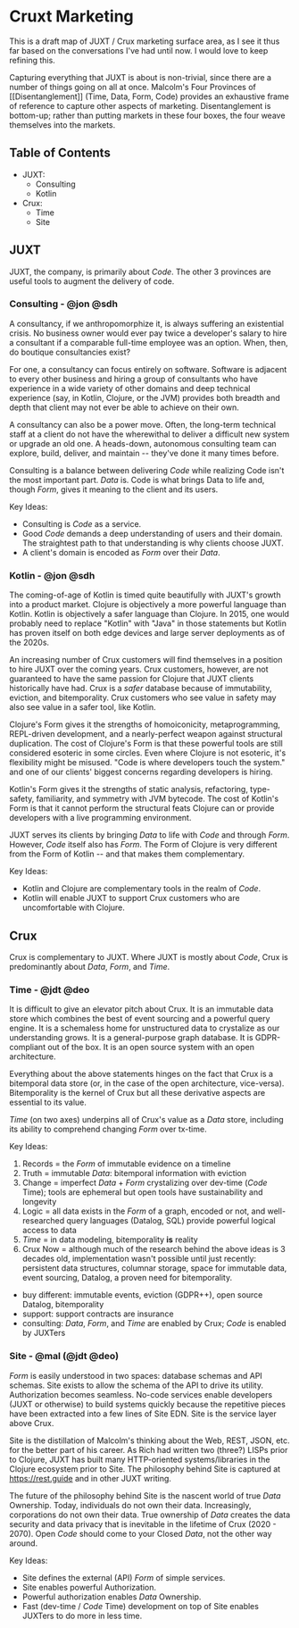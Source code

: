 # Cruxt Marketing

This is a draft map of JUXT / Crux marketing surface area, as I see it thus far based on the conversations I've had until now. I would love to keep refining this.

Capturing everything that JUXT is about is non-trivial, since there are a number of things going on all at once. Malcolm's Four Provinces of [[Disentanglement]] (Time, Data, Form, Code) provides an exhaustive frame of reference to capture other aspects of marketing. Disentanglement is bottom-up; rather than putting markets in these four boxes, the four weave themselves into the markets.


## Table of Contents

* JUXT:
    * Consulting
    * Kotlin
* Crux:
    * Time
    * Site


## JUXT

JUXT, the company, is primarily about _Code_. The other 3 provinces are useful tools to augment the delivery of code.


### Consulting - @jon @sdh 

A consultancy, if we anthropomorphize it, is always suffering an existential crisis. No business owner would ever pay twice a developer's salary to hire a consultant if a comparable full-time employee was an option. When, then, do boutique consultancies exist?

For one, a consultancy can focus entirely on software. Software is adjacent to every other business and hiring a group of consultants who have experience in a wide variety of other domains and deep technical experience (say, in Kotlin, Clojure, or the JVM) provides both breadth and depth that client may not ever be able to achieve on their own.

A consultancy can also be a power move. Often, the long-term technical staff at a client do not have the wherewithal to deliver a difficult new system or upgrade an old one. A heads-down, autonomous consulting team can explore, build, deliver, and maintain -- they've done it many times before.

Consulting is a balance between delivering _Code_ while realizing Code isn't the most important part. _Data_ is. Code is what brings Data to life and, though _Form_, gives it meaning to the client and its users.

Key Ideas:

- Consulting is _Code_ as a service.
- Good _Code_ demands a deep understanding of users and their domain. The straightest path to that understanding is why clients choose JUXT.
- A client's domain is encoded as _Form_ over their _Data_.


### Kotlin - @jon @sdh 

The coming-of-age of Kotlin is timed quite beautifully with JUXT's growth into a product market. Clojure is objectively a more powerful language than Kotlin. Kotlin is objectively a safer language than Clojure. In 2015, one would probably need to replace "Kotlin" with "Java" in those statements but Kotlin has proven itself on both edge devices and large server deployments as of the 2020s.

An increasing number of Crux customers will find themselves in a position to hire JUXT over the coming years. Crux customers, however, are not guaranteed to have the same passion for Clojure that JUXT clients historically have had. Crux is a _safer_ database because of immutability, eviction, and bitemporality. Crux customers who see value in safety may also see value in a safer tool, like Kotlin.

Clojure's Form gives it the strengths of homoiconicity, metaprogramming, REPL-driven development, and a nearly-perfect weapon against structural duplication. The cost of Clojure's Form is that these powerful tools are still considered esoteric in some circles. Even where Clojure is not esoteric, it's flexibility might be misused. "Code is where developers touch the system." and one of our clients' biggest concerns regarding developers is hiring.

Kotlin's Form gives it the strengths of static analysis, refactoring, type-safety, familiarity, and symmetry with JVM bytecode. The cost of Kotlin's Form is that it cannot perform the structural feats Clojure can or provide developers with a live programming environment.

JUXT serves its clients by bringing _Data_ to life with _Code_ and through _Form_. However, _Code_ itself also has _Form_. The Form of Clojure is very different from the Form of Kotlin -- and that makes them complementary.

Key Ideas:

- Kotlin and Clojure are complementary tools in the realm of _Code_.
- Kotlin will enable JUXT to support Crux customers who are uncomfortable with Clojure.


## Crux

Crux is complementary to JUXT. Where JUXT is mostly about _Code_, Crux is predominantly about _Data_, _Form_, and _Time_.


### Time - @jdt @deo 

It is difficult to give an elevator pitch about Crux. It is an immutable data store which combines the best of event sourcing and a powerful query engine. It is a schemaless home for unstructured data to crystalize as our understanding grows. It is a general-purpose graph database. It is GDPR-compliant out of the box. It is an open source system with an open architecture.

Everything about the above statements hinges on the fact that Crux is a bitemporal data store (or, in the case of the open architecture, vice-versa). Bitemporality is the kernel of Crux but all these derivative aspects are essential to its value.

_Time_ (on two axes) underpins all of Crux's value as a _Data_ store, including its ability to comprehend changing _Form_ over tx-time.

Key Ideas:

1. Records = the _Form_ of immutable evidence on a timeline
2. Truth = immutable _Data_: bitemporal information with eviction
3. Change = imperfect _Data_ + _Form_ crystalizing over dev-time (_Code_ Time); tools are ephemeral but open tools have sustainability and longevity
4. Logic = all data exists in the _Form_ of a graph, encoded or not, and well-researched query languages (Datalog, SQL) provide powerful logical access to data
5. _Time_ = in data modeling, bitemporality **is** reality
6. Crux Now = although much of the research behind the above ideas is 3 decades old, implementation wasn't possible until just recently: persistent data structures, columnar storage, space for immutable data, event sourcing, Datalog, a proven need for bitemporality.

- buy different: immutable events, eviction (GDPR++), open source Datalog, bitemporality 
- support: support contracts are insurance
- consulting: _Data_, _Form_, and _Time_ are enabled by Crux; _Code_ is enabled by JUXTers


### Site - @mal (@jdt @deo) 

_Form_ is easily understood in two spaces: database schemas and API schemas. Site exists to allow the schema of the API to drive its utility. Authorization becomes seamless. No-code services enable developers (JUXT or otherwise) to build systems quickly because the repetitive pieces have been extracted into a few lines of Site EDN. Site is the service layer above Crux.

Site is the distillation of Malcolm's thinking about the Web, REST, JSON, etc. for the better part of his career. As Rich had written two (three?) LISPs prior to Clojure, JUXT has built many HTTP-oriented systems/libraries in the Clojure ecosystem prior to Site. The philosophy behind Site is captured at https://rest.guide and in other JUXT writing.

The future of the philosophy behind Site is the nascent world of true _Data_ Ownership. Today, individuals do not own their data. Increasingly, corporations do not own their data. True ownership of _Data_ creates the data security and data privacy that is inevitable in the lifetime of Crux (2020 - 2070). Open _Code_ should come to your Closed _Data_, not the other way around.

Key Ideas:

- Site defines the external (API) _Form_ of simple services.
- Site enables powerful Authorization.
- Powerful authorization enables _Data_ Ownership.
- Fast (dev-time / _Code_ Time) development on top of Site enables JUXTers to do more in less time.

